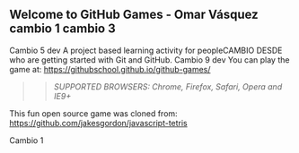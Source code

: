 ## Welcome to GitHub Games - Omar Vásquez cambio 1 cambio 3
Cambio 5 dev
A project based learning activity for peopleCAMBIO DESDE who are getting started with Git and GitHub.
Cambio 9 dev
You can play the game at: https://githubschool.github.io/github-games/

>> _*SUPPORTED BROWSERS*: Chrome, Firefox, Safari, Opera and IE9+_

This fun open source game was cloned from: https://github.com/jakesgordon/javascript-tetris

Cambio 1
